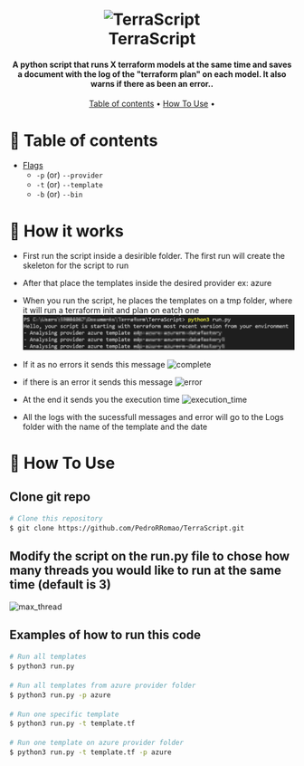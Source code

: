<h1 align="center">
  <br>
  <a><img src="https://user-images.githubusercontent.com/12243763/33518868-6e2595c4-d76a-11e7-8260-31b4e8110c93.png" alt="TerraScript" width="200"></a>
  <br>
  TerraScript
  <br>
</h1>

<h4 align="center">A python script that runs X terraform models at the same time and saves a document with the log of the "terraform plan" on each model. It also warns if there as been an error.</a>.</h4>


<p align="center">
  <a href="#table-of-contents">Table of contents</a> •
  <a href="#how-to-use">How To Use</a> •
</p>

# 🚩 Table of contents

- [Flags](#flags)
  - `-p`   (or) `--provider`
  - `-t`   (or) `--template`
  - `-b`   (or) `--bin`
# 📖 How it works

- First run the script inside a desirible folder. The first run will create the skeleton for the script to run

- After that place the templates inside the desired provider ex: azure

- When you run the script, he places the templates on a tmp folder, where it will run a terraform init and plan on eatch one
![analyse](https://github.com/PedroRRomao/TerraScript/blob/main/images/analyse.png)

- If it as no errors it sends this message
![complete]("https://github.com/PedroRRomao/TerraScript/blob/main/images/complete.png")

- if there is an error it sends this message
![error]("https://github.com/PedroRRomao/TerraScript/blob/main/images/error.png")

- At the end it sends you the execution time
![execution_time]("https://github.com/PedroRRomao/TerraScript/blob/main/images/execution_time.png")

- All the logs with the sucessfull messages and error will go to the Logs folder with the name of the template and the date


# 🔧 How To Use

## Clone git repo

```bash
# Clone this repository
$ git clone https://github.com/PedroRRomao/TerraScript.git
```


## Modify the script on the run.py file to chose how many threads you would like to run at the same time (default is 3)
![max_thread]("https://github.com/PedroRRomao/TerraScript/blob/main/images/max_thread.png")


## Examples of how to run this code

```bash
# Run all templates
$ python3 run.py

# Run all templates from azure provider folder
$ python3 run.py -p azure

# Run one specific template
$ python3 run.py -t template.tf

# Run one template on azure provider folder
$ python3 run.py -t template.tf -p azure
```
